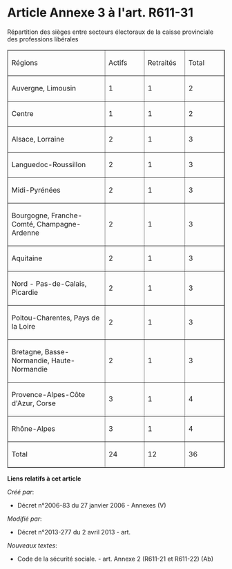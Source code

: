 # Article Annexe 3 à l'art. R611-31

Répartition des sièges entre secteurs électoraux de la caisse provinciale des professions libérales

<table align="center" border="1" cellspacing="0" cellpadding="0">
  <tbody>
    <tr>
      <td width="222">

Régions

</td>
      <td width="78">

Actifs

</td>
      <td width="79">

Retraités

</td>
      <td width="79">

Total

</td>
    </tr>
    <tr>
      <td width="222">

Auvergne, Limousin

</td>
      <td width="78">

1

</td>
      <td width="79">

1

</td>
      <td width="79">

2

</td>
    </tr>
    <tr>
      <td width="222">

Centre

</td>
      <td width="78">

1

</td>
      <td width="79">

1

</td>
      <td width="79">

2

</td>
    </tr>
    <tr>
      <td width="222">

Alsace, Lorraine

</td>
      <td width="78">

2

</td>
      <td width="79">

1

</td>
      <td width="79">

3

</td>
    </tr>
    <tr>
      <td width="222">

Languedoc-Roussillon

</td>
      <td width="78">

2

</td>
      <td width="79">

1

</td>
      <td width="79">

3

</td>
    </tr>
    <tr>
      <td width="222">

Midi-Pyrénées

</td>
      <td width="78">

2

</td>
      <td width="79">

1

</td>
      <td width="79">

3

</td>
    </tr>
    <tr>
      <td width="222">

Bourgogne, Franche-Comté, Champagne-Ardenne

</td>
      <td width="78">

2

</td>
      <td width="79">

1

</td>
      <td width="79">

3

</td>
    </tr>
    <tr>
      <td width="222">

Aquitaine

</td>
      <td width="78">

2

</td>
      <td width="79">

1

</td>
      <td width="79">

3

</td>
    </tr>
    <tr>
      <td width="222">

Nord - Pas-de-Calais, Picardie

</td>
      <td width="78">

2

</td>
      <td width="79">

1

</td>
      <td width="79">

3

</td>
    </tr>
    <tr>
      <td width="222">

Poitou-Charentes, Pays de la Loire

</td>
      <td width="78">

2

</td>
      <td width="79">

1

</td>
      <td width="79">

3

</td>
    </tr>
    <tr>
      <td width="222">

Bretagne, Basse-Normandie, Haute-Normandie

</td>
      <td width="78">

2

</td>
      <td width="79">

1

</td>
      <td width="79">

3

</td>
    </tr>
    <tr>
      <td width="222">

Provence-Alpes-Côte d'Azur, Corse

</td>
      <td width="78">

3

</td>
      <td width="79">

1

</td>
      <td width="79">

4

</td>
    </tr>
    <tr>
      <td width="222">

Rhône-Alpes

</td>
      <td width="78">

3

</td>
      <td width="79">

1

</td>
      <td width="79">

4

</td>
    </tr>
    <tr>
      <td width="222">

Total

</td>
      <td width="78">

24

</td>
      <td width="79">

12

</td>
      <td width="79">

36

</td>
    </tr>
  </tbody>
</table>

**Liens relatifs à cet article**

_Créé par_:

  - Décret n°2006-83 du 27 janvier 2006 -  Annexes (V)

_Modifié par_:

  - Décret n°2013-277 du 2 avril 2013 - art.

_Nouveaux textes_:

  - Code de la sécurité sociale. - art. Annexe 2 (R611-21 et R611-22) (Ab)

